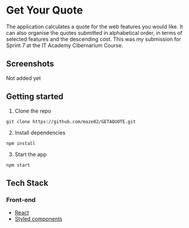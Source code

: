 # Get Your Quote

The application calculates a quote for the web features you would like.
It can also organise the quotes submitted in alphabetical order, in terms of selected features and the descending cost.
This was my submission for Sprint 7 at the IT Academy Cibernarium Course.

## Screenshots

Not added yet

## Getting started

1. Clone the repo

```
git clone https://github.com/maze02/GETAQUOTE.git
```

2. Install dependencies

```
npm install
```

3. Start the app

```
npm start
```

## Tech Stack

### Front-end

- [React](https://reactjs.org/)
- [Styled components]( https://styled-components.com/)

